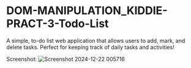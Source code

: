 # DOM-MANIPULATION_KIDDIE-PRACT-3-Todo-List

A simple, to-do list web application that allows users to add, mark, and delete tasks. Perfect for keeping track of daily tasks and activities!

Screenshot:
![Screenshot 2024-12-22 005716](https://github.com/user-attachments/assets/68392d63-9d0b-4f58-8a38-d08568e972ca)
